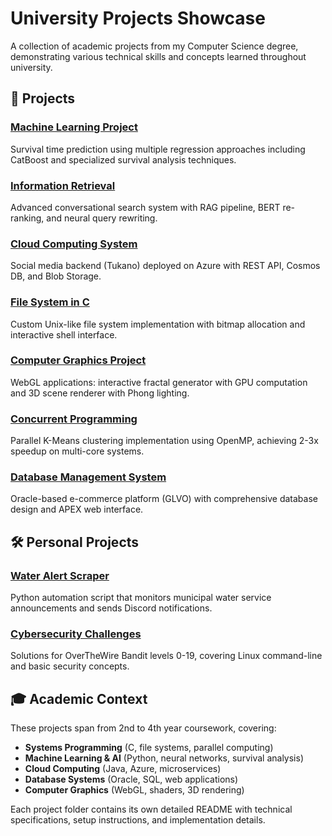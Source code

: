 # University Projects Showcase

A collection of academic projects from my Computer Science degree, demonstrating various technical skills and concepts learned throughout university.

## 📁 Projects

### [Machine Learning Project](./Machine%20Learning%20Project/)
Survival time prediction using multiple regression approaches including CatBoost and specialized survival analysis techniques.

### [Information Retrieval](./Information%20Retrieval/)
Advanced conversational search system with RAG pipeline, BERT re-ranking, and neural query rewriting.

### [Cloud Computing System](./Cloud%20Computing%20System/)
Social media backend (Tukano) deployed on Azure with REST API, Cosmos DB, and Blob Storage.

### [File System in C](./File%20System%20in%20C/)
Custom Unix-like file system implementation with bitmap allocation and interactive shell interface.

### [Computer Graphics Project](./Computer%20Graphics%20Project/)
WebGL applications: interactive fractal generator with GPU computation and 3D scene renderer with Phong lighting.

### [Concurrent Programming](./Concurrent%20Programming/)
Parallel K-Means clustering implementation using OpenMP, achieving 2-3x speedup on multi-core systems.

### [Database Management System](./Database%20Management%20System/)
Oracle-based e-commerce platform (GLVO) with comprehensive database design and APEX web interface.

## 🛠️ Personal Projects

### [Water Alert Scraper](./Personal%20Projects/Water%20Alert%20Scraper/)
Python automation script that monitors municipal water service announcements and sends Discord notifications.

### [Cybersecurity Challenges](./Personal%20Projects/Cybersecurity%20Challenges/)
Solutions for OverTheWire Bandit levels 0-19, covering Linux command-line and basic security concepts.

## 🎓 Academic Context

These projects span from 2nd to 4th year coursework, covering:
- **Systems Programming** (C, file systems, parallel computing)
- **Machine Learning & AI** (Python, neural networks, survival analysis)
- **Cloud Computing** (Java, Azure, microservices)
- **Database Systems** (Oracle, SQL, web applications)
- **Computer Graphics** (WebGL, shaders, 3D rendering)

Each project folder contains its own detailed README with technical specifications, setup instructions, and implementation details.
